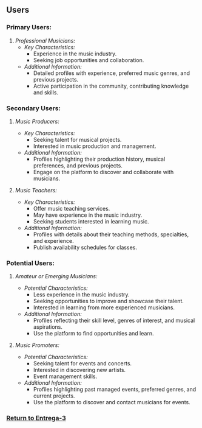 ## Users

### Primary Users:
1. *Professional Musicians:*
   - *Key Characteristics:*
     - Experience in the music industry.
     - Seeking job opportunities and collaboration.
   - *Additional Information:*
     - Detailed profiles with experience, preferred music genres, and previous projects.
     - Active participation in the community, contributing knowledge and skills.

### Secondary Users:
1. *Music Producers:*
   - *Key Characteristics:*
     - Seeking talent for musical projects.
     - Interested in music production and management.
   - *Additional Information:*
     - Profiles highlighting their production history, musical preferences, and previous projects.
     - Engage on the platform to discover and collaborate with musicians.

2. *Music Teachers:*
   - *Key Characteristics:*
     - Offer music teaching services.
     - May have experience in the music industry.
     - Seeking students interested in learning music.
   - *Additional Information:*
     - Profiles with details about their teaching methods, specialties, and experience.
     - Publish availability schedules for classes.

### Potential Users:
1. *Amateur or Emerging Musicians:*
   - *Potential Characteristics:*
     - Less experience in the music industry.
     - Seeking opportunities to improve and showcase their talent.
     - Interested in learning from more experienced musicians.
   - *Additional Information:*
     - Profiles reflecting their skill level, genres of interest, and musical aspirations.
     - Use the platform to find opportunities and learn.

2. *Music Promoters:*
   - *Potential Characteristics:*
     - Seeking talent for events and concerts.
     - Interested in discovering new artists.
     - Event management skills.
   - *Additional Information:*
     - Profiles highlighting past managed events, preferred genres, and current projects.
     - Use the platform to discover and contact musicians for events.

### [Return to Entrega-3](https://github.com/Javier-de-Jesus-Ortiz-Miss/Proyecto-FIS/tree/entrega-3)
